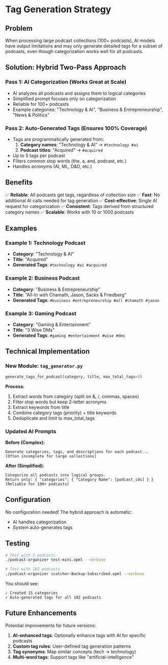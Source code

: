 # Tag Generation Strategy

## Problem

When processing large podcast collections (100+ podcasts), AI models have output limitations and may only generate detailed tags for a subset of podcasts, even though categorization works well for all podcasts.

## Solution: Hybrid Two-Pass Approach

### Pass 1: AI Categorization (Works Great at Scale)
- AI analyzes all podcasts and assigns them to logical categories
- Simplified prompt focuses only on categorization
- Reliable for 100+ podcasts
- Example categories: "Technology & AI", "Business & Entrepreneurship", "News & Politics"

### Pass 2: Auto-Generated Tags (Ensures 100% Coverage)
- Tags are programmatically generated from:
  1. **Category names**: "Technology & AI" → `#technology #ai`
  2. **Podcast titles**: "Acquired" → `#acquired`
- Up to 5 tags per podcast
- Filters common stop words (the, a, and, podcast, etc.)
- Handles acronyms (AI, ML, D&D, etc.)

## Benefits

✅ **Reliable**: All podcasts get tags, regardless of collection size
✅ **Fast**: No additional AI calls needed for tag generation
✅ **Cost-effective**: Single AI request for categorization
✅ **Consistent**: Tags derived from structured category names
✅ **Scalable**: Works with 10 or 1000 podcasts

## Examples

### Example 1: Technology Podcast
- **Category**: "Technology & AI"
- **Title**: "Acquired"
- **Generated Tags**: `#technology #ai #acquired`

### Example 2: Business Podcast
- **Category**: "Business & Entrepreneurship"
- **Title**: "All-In with Chamath, Jason, Sacks & Friedberg"
- **Generated Tags**: `#business #entrepreneurship #all #chamath #jason`

### Example 3: Gaming Podcast
- **Category**: "Gaming & Entertainment"
- **Title**: "3 Wise DMs"
- **Generated Tags**: `#gaming #entertainment #wise #dms`

## Technical Implementation

### New Module: `tag_generator.py`

```python
generate_tags_for_podcast(category, title, max_total_tags=5)
```

**Process:**
1. Extract words from category (split on &, /, commas, spaces)
2. Filter stop words but keep 2-letter acronyms
3. Extract keywords from title
4. Combine category tags (priority) + title keywords
5. Deduplicate and limit to max_total_tags

### Updated AI Prompts

**Before (Complex):**
```
Generate categories, tags, and descriptions for each podcast...
[Often incomplete for large collections]
```

**After (Simplified):**
```
Categorize all podcasts into logical groups.
Return only: { "categories": { "Category Name": [podcast_ids] } }
[Reliable for 100+ podcasts]
```

## Configuration

No configuration needed! The hybrid approach is automatic:
- AI handles categorization
- System auto-generates tags

## Testing

```bash
# Test with 5 podcasts
./podcast-organizer test-mini.opml --verbose

# Test with 182 podcasts
./podcast-organizer icatcher-Backup-Subscribed.opml --verbose
```

You should see:
```
✓ Created 15 categories
✓ Auto-generated tags for all 182 podcasts
```

## Future Enhancements

Potential improvements for future versions:

1. **AI-enhanced tags**: Optionally enhance tags with AI for specific podcasts
2. **Custom tag rules**: User-defined tag generation patterns
3. **Tag synonyms**: Map similar concepts (tech → technology)
4. **Multi-word tags**: Support tags like "artificial-intelligence"
